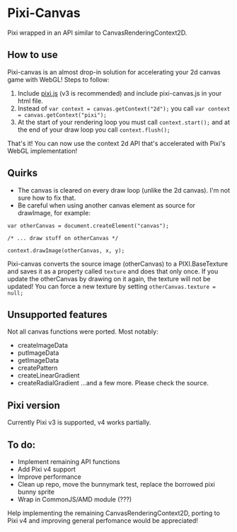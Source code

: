 # Pixi-Canvas

Pixi wrapped in an API similar to CanvasRenderingContext2D.

## How to use

Pixi-canvas is an almost drop-in solution for accelerating your 2d canvas game with WebGL! Steps to follow:

1. Include [pixi.js](https://github.com/pixijs/pixi.js/tree/master/bin) (v3 is recommended) and include pixi-canvas.js in your html file.
2. Instead of ```var context = canvas.getContext("2d");``` you call ```var context = canvas.getContext("pixi");```
3. At the start of your rendering loop you must call ```context.start();``` and at the end of your draw loop you call ```context.flush();```

That's it! You can now use the context 2d API that's accelerated with Pixi's WebGL implementation!

## Quirks

* The canvas is cleared on every draw loop (unlike the 2d canvas). I'm not sure how to fix that.
* Be careful when using another canvas element as source for drawImage, for example: 


```
var otherCanvas = document.createElement("canvas");

/* ... draw stuff on otherCanvas */

context.drawImage(otherCanvas, x, y);
```

Pixi-canvas converts the source image (otherCanvas) to a PIXI.BaseTexture and saves it as a property called ```texture``` and does that only once. If you update the otherCanvas by drawing on it again, the texture will not be updated! You can force a new texture by setting ```otherCanvas.texture = null;```

## Unsupported features

Not all canvas functions were ported. Most notably:
* createImageData
* putImageData
* getImageData
* createPattern
* createLinearGradient
* createRadialGradient
...and a few more. Please check the source.

## Pixi version

Currently Pixi v3 is supported, v4 works partially.

## To do:

* Implement remaining API functions
* Add Pixi v4 support
* Improve performance
* Clean up repo, move the bunnymark test, replace the borrowed pixi bunny sprite
* Wrap in CommonJS/AMD module (???)


Help implementing the remaining CanvasRenderingContext2D, porting to Pixi v4 and improving general perfomance would be appreciated!